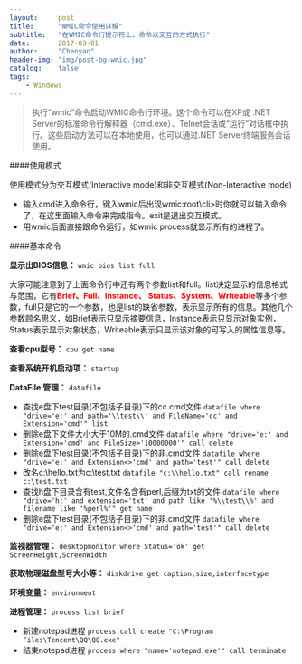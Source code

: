 ```yaml
---
layout:     post
title:      "WMIC命令使用详解"
subtitle:   "在WMIC命令行提示符上，命令以交互的方式执行"
date:       2017-03-01
author:     "Chenyan"
header-img: "img/post-bg-wmic.jpg"
catalog:    false
tags:
    - Windows
---
```


>执行“wmic”命令启动WMIC命令行环境。这个命令可以在XP或 .NET Server的标准命令行解释器（cmd.exe）、Telnet会话或“运行”对话框中执行。这些启动方法可以在本地使用，也可以通过.NET Server终端服务会话使用。

####使用模式

使用模式分为交互模式(Interactive mode)和非交互模式(Non-Interactive mode)

* 输入cmd进入命令行，键入wmic后出现wmic:root\cli>时你就可以输入命令了，在这里面输入命令来完成指令。exit是退出交互模式。
* 用wmic后面直接跟命令运行，如wmic process就显示所有的进程了。

####基本命令

**显示出BIOS信息：** `wmic bios list full`

大家可能注意到了上面命令行中还有两个参数list和full。list决定显示的信息格式与范围，它有<font style="color:red">**Brief、Full、Instance、 Status、System、Writeable**</font>等多个参数，full只是它的一个参数，也是list的缺省参数，表示显示所有的信息。其他几个参数顾名思义，如Brief表示只显示摘要信息，Instance表示只显示对象实例，Status表示显示对象状态，Writeable表示只显示该对象的可写入的属性信息等。

**查看cpu型号：** `cpu get name`

**查看系统开机启动项：** `startup`

**DataFile 管理：** `datafile`
* 查找e盘下test目录(不包括子目录)下的cc.cmd文件
`datafile where "drive='e:' and path='\\test\\' and FileName='cc' and Extension='cmd'" list`
* 删除e盘下文件大小大于10M的.cmd文件
`datafile where "drive='e:' and Extension='cmd' and FileSize>'10000000'" call delete`
* 删除e盘下test目录(不包括子目录)下的非.cmd文件
`datafile where "drive='e:' and Extension<>'cmd' and path='test'" call delete`
* 改名c:\hello.txt为c:\test.txt
`datafile "c:\\hello.txt" call rename c:\test.txt`
* 查找h盘下目录含有test,文件名含有perl,后缀为txt的文件
`datafile where "drive='h:' and extension='txt' and path like '%\\test\\%' and filename like '%perl%'" get name`
* 删除e盘下test目录(不包括子目录)下的非.cmd文件
`datafile where "drive='e:' and Extension<>'cmd' and path='test'" call delete`

**监视器管理：** `desktopmonitor where Status='ok' get ScreenHeight,ScreenWidth`

**获取物理磁盘型号大小等：** `diskdrive get caption,size,interfacetype`

**环境变量：** `environment`

**进程管理：** `process list brief`
* 新建notepad进程
`process call create "C:\Program Files\Tencent\QQ\QQ.exe"`
* 结束notepad进程
`process where "name='notepad.exe'" call terminate`
